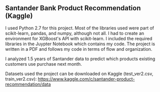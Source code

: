 ## Santander Bank Product Recommendation (Kaggle)

I used Python 2.7 for this project. Most of the libraries used were part of scikit-learn, pandas, and numpy, although not all.  I had to create an environment for XGBoost's API with scikit-learn. I included the required libraries in the Juypter Notebook which contains my code. The project is written in a PDF and follows my code in terms of flow and organization. 

I analyzed 1.5 years of Santander data to predict which products existing customers use purchase next month. 

Datasets used the project can be downloaded on Kaggle (test_ver2.csv, train_ver2.csv):
https://www.kaggle.com/c/santander-product-recommendation/data
